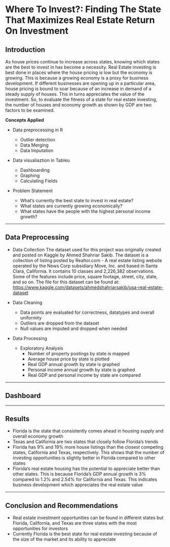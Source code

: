# Where To Invest?: Finding The State That Maximizes Real Estate Return On Investment

## Introduction
As house prices continue to increase across states, knowing which states are the best to invest in has become a necessity. Real Estate investing  is best done in places where the house pricing is low but the economy is growing. This is because a growing economy is a proxy for business development. If different businesses are opening up in a particular area, house pricing is bound to soar because of an increase in demand of a steady supply of houses. This in turns appreciates the value of the investment. So, to evaluate the fitness of a state for real estate investing, the number of houses  and economy growth as shown by GDP are two factors to be examined.

**Concepts Applied**
- Data preprocessing in R
  - Outlier detection
  - Data Merging
  - Data Imputation
- Data visualiaztion in Tableu
  - Dashboarding
  - Graphing
  - Calculating Fields

- Problem Statement
  - What’s currently the best state to invest in real estate?
  - What states are currently growing economically?
  - What states have the people with the highest personal income growth?

----
## Data Preprocessing 
- Data Collection
The dataset used for this project was originally created and posted on Kaggle by Ahmed Shahriar Sakib. The dataset is a collection of listing posted by Realtor.com - A real estate listing website operated by the News Corp subsidiary Move, Inc. and based in Santa Clara, California. It contains 10 classes  and 2,226,382 observations. Some of the features include price, square footage, street, city, state, and so on. The file for this dataset can be found at: https://www.kaggle.com/datasets/ahmedshahriarsakib/usa-real-estate-dataset

- Data Cleaning
  - Data points are evaluated for correctness, datatypes and overall uniformity
  - Outliers are dropped from the dataset
  - Null values are imputed and dropped when needed

- Data Processing
  - Exploratory Analysis
    - Number of property postings by state is mapped 
    - Average house price by state is plotted
    - Real GDP annual growth by state is graphed
    - Personal income annual growth by state is graphed
    - Real GDP and personal income by state are compared

----
## Dashboard

----
## Results
- Florida is  the state that consistently comes ahead in housing supply and overall economy growth
- Texas and California are two states that closely follow Florida’s trends
- Florida has 9% and 19% more house listings than the closest competing states, California and Texas, respectively.  This shows that the number of investing opportunities is slightly better in Florida compared to other states
- Florida’s real estate housing has the potential to appreciate better than other states. This is because Florida’s GDP annual growth is 3% compared to 1.2% and 2.54% for California and Texas. This indicates business development which appreciates the real estate value
  
----
## Conclusion and Recommendations
- Real estate investment opportunities can be found in different states but Florida, California, and Texas are three states with the most opportunities for investors
- Currently Florida is the best state for real estate investing because of the size of the market and its ability to appreciate
